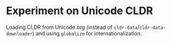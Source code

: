 # Experiment on Unicode CLDR

Loading CLDR from Unicode.org (instead of `cldr-data`/`cldr-data-downloader`) and using `globalize` for internationalization.
